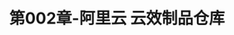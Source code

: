 ---
layout: post
title: 第002章-阿里云 云效制品仓库
categories: [阿里云]
description: 
keywords: 阿里云 云效制品仓库.md
mermaid: false
sequence: false
flow: false
mathjax: false
mindmap: false
mindmap2: false
---